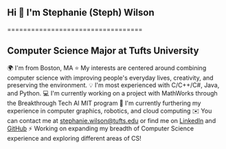 ## Hi 👋 I'm Stephanie (Steph) Wilson
==================================

Computer Science Major at Tufts University
------------------------------------------

🌍 I'm from Boston, MA
⭐ My interests are centered around combining computer science with improving people's everyday lives, creativity, and preserving the environment.
💡 I'm most experienced with C/C++/C#, Java, and Python. 
💻 I'm currently working on a project with MathWorks through the Breakthrough Tech AI MIT program
🌱 I'm currently furthering my experience in computer graphics, robotics, and cloud computing
✉️ You can contact me at [stephanie.wilson@tufts.edu](mailto:stephanie.wilson@tufts.edu) or find me on [LinkedIn](https://www.linkedin.com/in/stephanie-w-aa1336251/) and [GitHub](https://github.com/Snw125)
⚡ Working on expanding my breadth of Computer Science experience and exploring different areas of CS!

